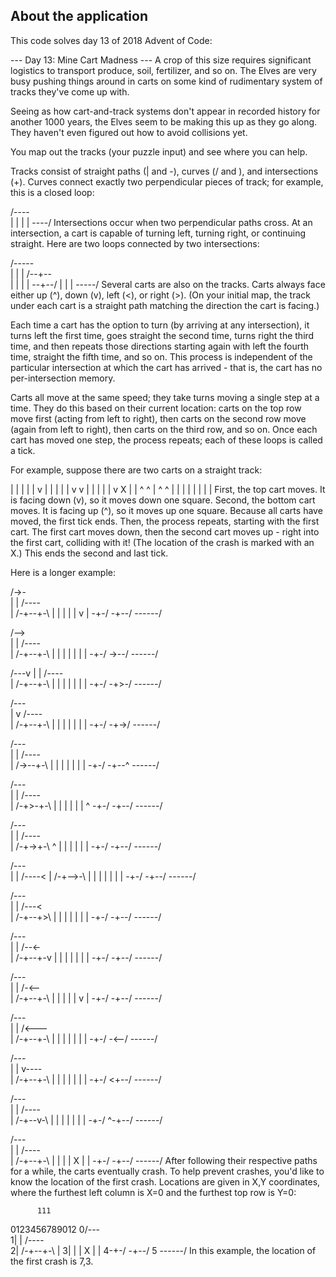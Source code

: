 

## About the application

This code solves day 13 of 2018 Advent of Code:

--- Day 13: Mine Cart Madness ---
A crop of this size requires significant logistics to transport produce,
soil, fertilizer, and so on. The Elves are very busy pushing things around
in carts on some kind of rudimentary system of tracks they've come up with.

Seeing as how cart-and-track systems don't appear in recorded history for
another 1000 years, the Elves seem to be making this up as they go along.
They haven't even figured out how to avoid collisions yet.

You map out the tracks (your puzzle input) and see where you can help.

Tracks consist of straight paths (| and -), curves (/ and \), and
intersections (+). Curves connect exactly two perpendicular pieces of
track; for example, this is a closed loop:

/----\
|    |
|    |
\----/
Intersections occur when two perpendicular paths cross. At an intersection,
a cart is capable of turning left, turning right, or continuing straight.
Here are two loops connected by two intersections:

/-----\
|     |
|  /--+--\
|  |  |  |
\--+--/  |
  |     |
  \-----/
Several carts are also on the tracks. Carts always face either up (^),
down (v), left (<), or right (>). (On your initial map, the track under
each cart is a straight path matching the direction the cart is facing.)

Each time a cart has the option to turn (by arriving at any intersection),
it turns left the first time, goes straight the second time, turns right the
third time, and then repeats those directions starting again with left the
fourth time, straight the fifth time, and so on. This process is independent
of the particular intersection at which the cart has arrived - that is, the
cart has no per-intersection memory.

Carts all move at the same speed; they take turns moving a single step at
a time. They do this based on their current location: carts on the top row
move first (acting from left to right), then carts on the second row move
(again from left to right), then carts on the third row, and so on. Once
each cart has moved one step, the process repeats; each of these loops is
called a tick.

For example, suppose there are two carts on a straight track:

|  |  |  |  |
v  |  |  |  |
|  v  v  |  |
|  |  |  v  X
|  |  ^  ^  |
^  ^  |  |  |
|  |  |  |  |
First, the top cart moves. It is facing down (v), so it moves down one
square. Second, the bottom cart moves. It is facing up (^), so it moves
up one square. Because all carts have moved, the first tick ends. Then,
the process repeats, starting with the first cart. The first cart moves down,
then the second cart moves up - right into the first cart, colliding with it!
(The location of the crash is marked with an X.) This ends the second and
last tick.

Here is a longer example:

/->-\
|   |  /----\
| /-+--+-\  |
| | |  | v  |
\-+-/  \-+--/
 \------/

/-->\
|   |  /----\
| /-+--+-\  |
| | |  | |  |
\-+-/  \->--/
 \------/

/---v
|   |  /----\
| /-+--+-\  |
| | |  | |  |
\-+-/  \-+>-/
 \------/

/---\
|   v  /----\
| /-+--+-\  |
| | |  | |  |
\-+-/  \-+->/
 \------/

/---\
|   |  /----\
| /->--+-\  |
| | |  | |  |
\-+-/  \-+--^
 \------/

/---\
|   |  /----\
| /-+>-+-\  |
| | |  | |  ^
\-+-/  \-+--/
 \------/

/---\
|   |  /----\
| /-+->+-\  ^
| | |  | |  |
\-+-/  \-+--/
 \------/

/---\
|   |  /----<
| /-+-->-\  |
| | |  | |  |
\-+-/  \-+--/
 \------/

/---\
|   |  /---<\
| /-+--+>\  |
| | |  | |  |
\-+-/  \-+--/
 \------/

/---\
|   |  /--<-\
| /-+--+-v  |
| | |  | |  |
\-+-/  \-+--/
 \------/

/---\
|   |  /-<--\
| /-+--+-\  |
| | |  | v  |
\-+-/  \-+--/
 \------/

/---\
|   |  /<---\
| /-+--+-\  |
| | |  | |  |
\-+-/  \-<--/
 \------/

/---\
|   |  v----\
| /-+--+-\  |
| | |  | |  |
\-+-/  \<+--/
 \------/

/---\
|   |  /----\
| /-+--v-\  |
| | |  | |  |
\-+-/  ^-+--/
 \------/

/---\
|   |  /----\
| /-+--+-\  |
| | |  X |  |
\-+-/  \-+--/
 \------/
After following their respective paths for a while, the carts eventually
crash. To help prevent crashes, you'd like to know the location of the
first crash. Locations are given in X,Y coordinates, where the furthest
left column is X=0 and the furthest top row is Y=0:

          111
0123456789012
0/---\
1|   |  /----\
2| /-+--+-\  |
3| | |  X |  |
4\-+-/  \-+--/
5  \------/
In this example, the location of the first crash is 7,3.
